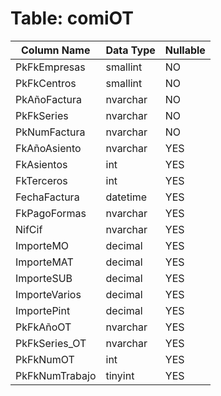 # Table: comiOT

| Column Name | Data Type | Nullable |
|-------------|-----------|----------|
| PkFkEmpresas | smallint | NO |
| PkFkCentros | smallint | NO |
| PkAñoFactura | nvarchar | NO |
| PkFkSeries | nvarchar | NO |
| PkNumFactura | nvarchar | NO |
| FkAñoAsiento | nvarchar | YES |
| FkAsientos | int | YES |
| FkTerceros | int | YES |
| FechaFactura | datetime | YES |
| FkPagoFormas | nvarchar | YES |
| NifCif | nvarchar | YES |
| ImporteMO | decimal | YES |
| ImporteMAT | decimal | YES |
| ImporteSUB | decimal | YES |
| ImporteVarios | decimal | YES |
| ImportePint | decimal | YES |
| PkFkAñoOT | nvarchar | YES |
| PkFkSeries_OT | nvarchar | YES |
| PkFkNumOT | int | YES |
| PkFkNumTrabajo | tinyint | YES |
